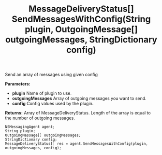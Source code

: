 ﻿---
uid: crmscript_ref_NSMessagingAgent_SendMessagesWithConfig
title: MessageDeliveryStatus[] SendMessagesWithConfig(String plugin, OutgoingMessage[] outgoingMessages, StringDictionary config)
intellisense: NSMessagingAgent.SendMessagesWithConfig
keywords: NSMessagingAgent, SendMessagesWithConfig
so.topic: reference
---

Send an array of messages using given config

**Parameters:**
 - **plugin** Name of plugin to use.
 - **outgoingMessages** Array of outgoing messages you want to send.
 - **config** Config values used by the plugin.

**Returns:** Array of MessageDeliveryStatus. Length of the array is equal to the number of outgoing messages.

```crmscript
NSMessagingAgent agent;
String plugin;
OutgoingMessage[] outgoingMessages;
StringDictionary config;
MessageDeliveryStatus[] res = agent.SendMessagesWithConfig(plugin, outgoingMessages, config);
```

